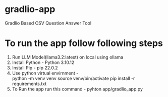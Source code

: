 # gradlio-app
Gradlio Based CSV Question Answer Tool

# To run the app follow following steps
1. Run LLM Model(llama3.2:latest) on local using ollama
2. Install Python - Python 3.10.12
3. Install Pip - pip 22.0.2
4. Use python virtual envirnment -  
    python -m venv venv
    source venv/bin/activate
    pip install -r requirements.txt
5. To Run the app run this command - pyhton  app/gradlio_app.py

